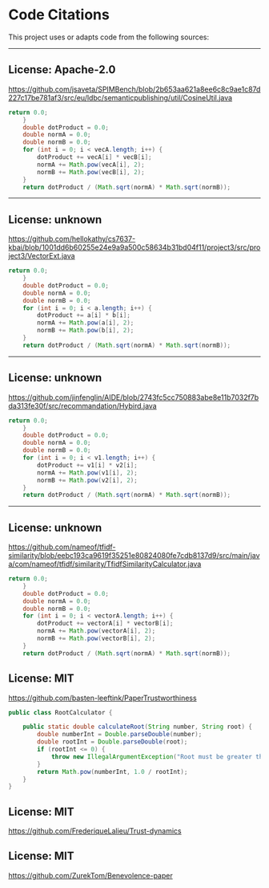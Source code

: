 # Code Citations

This project uses or adapts code from the following sources:

---

## License: Apache-2.0  
https://github.com/jsaveta/SPIMBench/blob/2b653aa621a8ee6c8c9ae1c87d227c17be781af3/src/eu/ldbc/semanticpublishing/util/CosineUtil.java

```java
return 0.0;
    }
    double dotProduct = 0.0;
    double normA = 0.0;
    double normB = 0.0;
    for (int i = 0; i < vecA.length; i++) {
        dotProduct += vecA[i] * vecB[i];
        normA += Math.pow(vecA[i], 2);
        normB += Math.pow(vecB[i], 2);
    }
    return dotProduct / (Math.sqrt(normA) * Math.sqrt(normB));
```

---

## License: unknown  
https://github.com/hellokathy/cs7637-kbai/blob/1001dd6b60255e24e9a9a500c58634b31bd04f11/project3/src/project3/VectorExt.java

```java
return 0.0;
    }
    double dotProduct = 0.0;
    double normA = 0.0;
    double normB = 0.0;
    for (int i = 0; i < a.length; i++) {
        dotProduct += a[i] * b[i];
        normA += Math.pow(a[i], 2);
        normB += Math.pow(b[i], 2);
    }
    return dotProduct / (Math.sqrt(normA) * Math.sqrt(normB));
```

---

## License: unknown  
https://github.com/jinfenglin/AIDE/blob/2743fc5cc750883abe8e11b7032f7bda313fe30f/src/recommandation/Hybird.java

```java
return 0.0;
    }
    double dotProduct = 0.0;
    double normA = 0.0;
    double normB = 0.0;
    for (int i = 0; i < v1.length; i++) {
        dotProduct += v1[i] * v2[i];
        normA += Math.pow(v1[i], 2);
        normB += Math.pow(v2[i], 2);
    }
    return dotProduct / (Math.sqrt(normA) * Math.sqrt(normB));
```

---

## License: unknown  
https://github.com/nameof/tfidf-similarity/blob/eebc193ca9619f35251e80824080fe7cdb8137d9/src/main/java/com/nameof/tfidf/similarity/TfidfSimilarityCalculator.java

```java
return 0.0;
    }
    double dotProduct = 0.0;
    double normA = 0.0;
    double normB = 0.0;
    for (int i = 0; i < vectorA.length; i++) {
        dotProduct += vectorA[i] * vectorB[i];
        normA += Math.pow(vectorA[i], 2);
        normB += Math.pow(vectorB[i], 2);
    }
    return dotProduct / (Math.sqrt(normA) * Math.sqrt(normB));
```
## License: MIT  
https://github.com/basten-leeftink/PaperTrustworthiness

```java
public class RootCalculator {

    public static double calculateRoot(String number, String root) {
        double numberInt = Double.parseDouble(number);
        double rootInt = Double.parseDouble(root);
        if (rootInt <= 0) {
            throw new IllegalArgumentException("Root must be greater than 0");
        }
        return Math.pow(numberInt, 1.0 / rootInt);
    }
}
```

## License: MIT  
https://github.com/FrederiqueLalieu/Trust-dynamics


## License: MIT  
https://github.com/ZurekTom/Benevolence-paper

